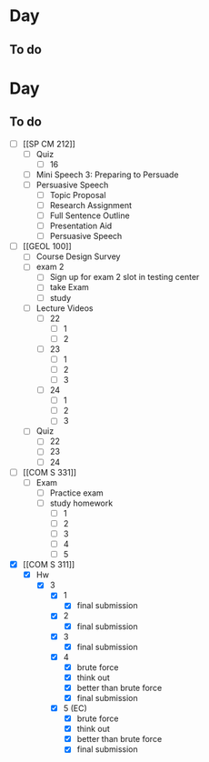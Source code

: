 

# Day 

## To do

# Day 

## To do
- [ ] [[SP CM 212]]
	- [ ] Quiz
		- [ ] 16
	- [ ] Mini Speech 3: Preparing to Persuade
	- [ ] Persuasive Speech
		- [ ] Topic Proposal
		- [ ] Research Assignment
		- [ ] Full Sentence Outline
		- [ ] Presentation Aid
		- [ ] Persuasive Speech
- [ ] [[GEOL 100]]
	- [ ] Course Design Survey
	- [ ] exam 2
		- [ ] Sign up for exam 2 slot in testing center
		- [ ] take Exam
		- [ ] study
	- [ ] Lecture Videos
		- [ ] 22
			- [ ] 1
			- [ ] 2
		- [ ] 23
			- [ ] 1
			- [ ] 2
			- [ ] 3
		- [ ] 24
			- [ ] 1
			- [ ] 2
			- [ ] 3
	- [ ] Quiz
		- [ ] 22
		- [ ] 23
		- [ ] 24
- [ ] [[COM S 331]]
	- [ ] Exam
		- [ ] Practice exam 
		- [ ] study homework
			- [ ] 1
			- [ ] 2
			- [ ] 3
			- [ ] 4
			- [ ] 5
- [x]  [[COM S 311]]
	- [x]  Hw
		- [x]  3
			- [x]  1
				- [x]  final submission
			- [x]  2
				- [x] final submission
			- [x]  3
				- [x] final submission
			- [x]  4
				- [x] brute force
				- [x] think out
				- [x] better than brute force
				- [x] final submission
			- [x]  5 (EC)
				- [x] brute force
				- [x] think out
				- [x] better than brute force
				- [x] final submission